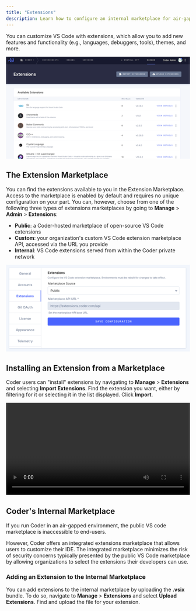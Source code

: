 ```yaml
---
title: "Extensions"
description: Learn how to configure an internal marketplace for air-gapped deployments.
---
```


You can customize VS Code with extensions, which allow you to add new features
and functionality (e.g., languages, debuggers, tools), themes, and more.

![Installed Extensions](../assets/extensions.png)

## The Extension Marketplace

You can find the extensions available to you in the Extension Marketplace.
Access to the marketplace is enabled by default and requires no unique
configuration on your part. You can, however, choose from one of the following
three types of extensions marketplaces by going to **Manage** > **Admin** >
**Extensions**:

- **Public**: a Coder-hosted marketplace of open-source VS Code extensions
- **Custom**: your organization's custom VS Code extension marketplace API,
  accessed via the URL you provide
- **Internal**: VS Code extensions served from within the Coder private network

![Configuring Extensions Marketplace](../assets/configure-extensions.png)

## Installing an Extension from a Marketplace

Coder users can "install" extensions by navigating to **Manage** >
**Extensions** and selecting **Import Extensions**. Find the extension you want,
either by filtering for it or selecting it in the list displayed. Click
**Import**.

<video autoplay loop="loop" width="100%" controls
src="../assets/import-extension.mp4"></video>

## Coder's Internal Marketplace

If you run Coder in an air-gapped environment, the public VS code marketplace is
inaccessible to end-users.

However, Coder offers an integrated extensions marketplace that allows users to
customize their IDE. The integrated marketplace minimizes the risk of security
concerns typically presented by the public VS Code marketplace by allowing
organizations to select the extensions their developers can use.

### Adding an Extension to the Internal Marketplace

You can add extensions to the internal marketplace by uploading the **.vsix**
bundle. To do so, navigate to **Manage** > **Extensions** and select **Upload
Extensions**. Find and upload the file for your extension.
